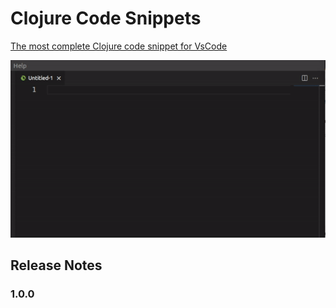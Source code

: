 # Clojure Code Snippets


[The most complete Clojure code snippet for VsCode ](https://marketplace.visualstudio.com/items?itemName=JohnGomez.clojure-code-snippets)

![gif](https://raw.githubusercontent.com/JohnGomez/clojure-snippets/master/images/clojure-snippets.gif)


## Release Notes

### 1.0.0

